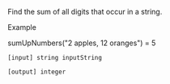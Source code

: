 

Find the sum of all digits that occur in a string.

Example

sumUpNumbers("2 apples, 12 oranges") = 5

    [input] string inputString

    [output] integer
